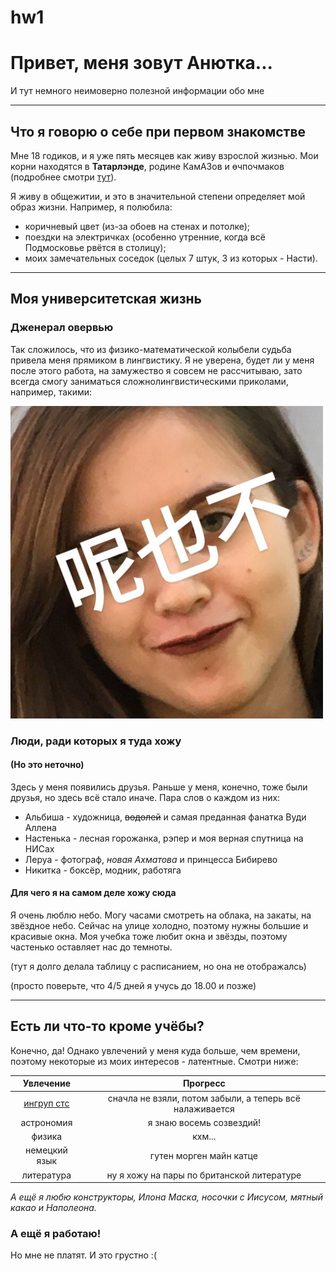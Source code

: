 # hw1
# Привет, меня зовут Анютка...
И тут немного неимоверно полезной информации обо мне
***
## Что я говорю о себе при первом знакомстве
Мне 18 годиков, и я уже пять месяцев как живу взрослой жизнью. Мои корни находятся в **Татарлэнде**, родине КамАЗов и өчпочмаков (подробнее смотри [тут](https://ru.wikipedia.org/wiki/%D0%9D%D0%B0%D0%B1%D0%B5%D1%80%D0%B5%D0%B6%D0%BD%D1%8B%D0%B5_%D0%A7%D0%B5%D0%BB%D0%BD%D1%8B)).

Я живу в общежитии, и это в значительной степени определяет мой образ жизни. Например, я полюбила:
* коричневый цвет (из-за обоев на стенах и потолке); 
* поездки на электричках (особенно утренние, когда всё Подмосковье рвётся в столицу);
* моих замечательных соседок (целых 7 штук, 3 из которых - Насти).
***
## Моя университетская жизнь
### Дженерал овервью
Так сложилось, что из физико-математической колыбели судьба привела меня прямиком в лингвистику. Я не уверена, будет ли у меня после этого работа, на замужество я совсем не рассчитываю, зато всегда смогу заниматься сложнолингвистическими приколами, например, такими:

<img src="лингвистично.jpg" width="500" height="500" />

### Люди, ради которых я туда хожу
#### (Но это неточно)
Здесь у меня появились друзья. Раньше у меня, конечно, тоже были друзья, но здесь всё стало иначе. Пара слов о каждом из них:
* Альбиша - художница, ~~водолей~~ и самая преданная фанатка Вуди Аллена
* Настенька - лесная горожанка, рэпер и моя верная спутница на НИСах
* Леруа - фотограф, *новая Ахматова* и принцесса Бибирево
* Никитка - боксёр, модник, работяга

#### Для чего я на самом деле хожу сюда
Я очень люблю небо. Могу часами смотреть на облака, на закаты, на звёздное небо. Сейчас на улице холодно, поэтому нужны большие и красивые окна. Моя учебка тоже любит окна и звёзды, поэтому частенько оставляет нас до темноты.

(тут я долго делала таблицу с расписанием, но она не отображалсь)

(просто поверьте, что 4/5 дней я учусь до 18.00 и позже)
***
## Есть ли что-то кроме учёбы?
Конечно, да! Однако увлечений у меня куда больше, чем времени, поэтому некоторые из моих интересов - латентные. Смотри ниже:

Увлечение|Прогресс|
:---:|:---:|
[ингруп стс](https://vk.com/ingroupctc)|сначла не взяли, потом забыли, а теперь всё налаживается|
астрономия|я знаю восемь созвездий!|
физика|кхм...|
немецкий язык|гутен морген майн катце|
литература|ну я хожу на пары по британской литературе|

*А ещё я любю конструкторы, Илона Маска, носочки с Иисусом, мятный какао и Наполеона.*

### А ещё я работаю!
Но мне не платят. И это грустно :(

